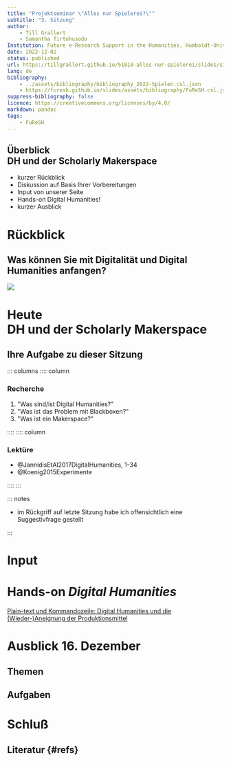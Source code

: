 ```yaml
---
title: "Projektseminar \"Alles nur Spielerei?\""
subtitle: "3. Sitzung"
author: 
    - Till Grallert
    - Samantha Tirtohusodo
Institution: Future e-Research Support in the Humanities, Humboldt-Universität zu Berlin
date: 2022-12-02
status: published
url: https://tillgrallert.github.io/51810-alles-nur-spielerei/slides/sitzung-3.html
lang: de
bibliography: 
    - ../assets/bibliography/bibliography_2022-Spielen.csl.json
    - https://furesh.github.io/slides/assets/bibliography/FuReSH.csl.json
suppress-bibliography: false
licence: https://creativecommons.org/licenses/by/4.0/
markdown: pandoc
tags:
    - FuReSH
---
```


## Überblick <br/>DH und der Scholarly Makerspace

- kurzer Rückblick
- Diskussion auf Basis Ihrer Vorbereitungen
- Input von unserer Seite
- Hands-on Digital Humanities!
- kurzer Ausblick

# Rückblick
## Was können Sie mit Digitalität und Digital Humanities anfangen?

![](../assets/img/sitzung_1/digitalität.jpeg)

# Heute <br/>DH und der Scholarly Makerspace

## Ihre Aufgabe zu dieser Sitzung

::: columns
:::: column

### Recherche

1. "Was sind/ist Digital Humanities?"
2. "Was ist das Problem mit Blackboxen?"
2. "Was ist ein Makerspace?"

::::
:::: column

### Lektüre

- @JannidisEtAl2017DigitalHumanities, 1-34
- @Koenig2015Experimente

::::
:::


::: notes

- im Rückgriff auf letzte Sitzung habe ich offensichtlich eine Suggestivfrage gestellt

:::

# Input
# Hands-on *Digital Humanities*

[Plain-text und Kommandozeile: Digital Humanities und die (Wieder-)Aneignung der Produktionsmittel](https://tillgrallert.github.io/slides/plain-text/)

# Ausblick 16. Dezember
## Themen



## Aufgaben


# Schluß
## Literatur {#refs}